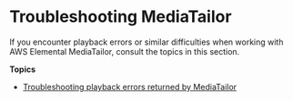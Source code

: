 # Troubleshooting MediaTailor<a name="troubleshooting"></a>

If you encounter playback errors or similar difficulties when working with AWS Elemental MediaTailor, consult the topics in this section\.

**Topics**
+ [Troubleshooting playback errors returned by MediaTailor](playback-errors.md)